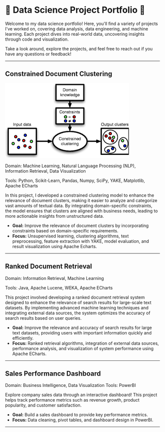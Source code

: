 # 🎯 Data Science Project Portfolio 🎯

Welcome to my data science portfolio! Here, you'll find a variety of projects I've worked on, covering data analysis, data engineering, and machine learning. Each project dives into real-world data, uncovering insights through code and visualization.

Take a look around, explore the projects, and feel free to reach out if you have any questions or feedback!

---

## **Constrained Document Clustering**

![](constrained.png)

Domain: Machine Learning, Natural Language Processing (NLP), Information Retrieval, Data Visualization

Tools: Python, Scikit-Learn, Pandas, Numpy, SciPy, YAKE, Matplotlib, Apache ECharts

In this project, I developed a constrained clustering model to enhance the relevance of document clusters, making it easier to analyze and categorize vast amounts of textual data. By integrating domain-specific constraints, the model ensures that clusters are aligned with business needs, leading to more actionable insights from unstructured data.

- **Goal:** Improve the relevance of document clusters by incorporating constraints based on domain-specific requirements.
- **Focus:** Unsupervised learning, clustering algorithms, text preprocessing, feature extraction with YAKE, model evaluation, and result visualization using Apache Echarts.

---

## **Ranked Document Retrieval**

Domain: Information Retrieval, Machine Learning

Tools: Java, Apache Lucene, WEKA, Apache ECharts

This project involved developing a ranked document retrieval system designed to enhance the relevance of search results for large-scale text datasets. By implementing advanced machine learning techniques and integrating external data sources, the system optimizes the accuracy of search results based on user queries.

- **Goal:**  Improve the relevance and accuracy of search results for large text datasets, providing users with important information quickly and efficiently.
- **Focus:** Ranked retrieval algorithms, integration of external data sources, performance analysis, and visualization of system performance using Apache ECharts.

---

## **Sales Performance Dashboard**

Domain: Business Intelligence, Data Visualization
Tools: PowerBI

Explore company sales data through an interactive dashboard! This project helps track performance metrics such as revenue growth, product popularity, and customer satisfaction.

- **Goal:** Build a sales dashboard to provide key performance metrics.
- **Focus:** Data cleaning, pivot tables, and dashboard design in PowerBI.

---
